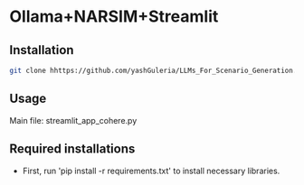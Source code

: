 # Ollama+NARSIM+Streamlit

## Installation

```bash
git clone hhttps://github.com/yashGuleria/LLMs_For_Scenario_Generation.git
```

## Usage
Main file: streamlit_app_cohere.py

## Required installations
- First, run 'pip install -r requirements.txt' to install necessary libraries.
